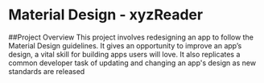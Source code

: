# Material Design - xyzReader
##Project Overview
This project involves redesigning an app to follow the Material Design guidelines. It gives an opportunity to improve an app’s design, a vital skill for building apps users will love. 
It also replicates a common developer task of updating and changing an app's design as new standards are released
